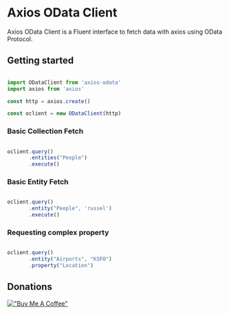 # Axios OData Client

Axios OData Client is a Fluent interface to fetch data with axios using OData Protocol.

## Getting started

```javascript

import ODataClient from 'axios-odata'
import axios from 'axios'

const http = axios.create()

const oclient = new ODataClient(http)

```

### Basic Collection Fetch

```javascript

oclient.query()
       .entities("People")
       .execute()

```

### Basic Entity Fetch

```javascript

oclient.query()
       .entity("People", 'russel')
       .execute()

```

### Requesting complex property

```javascript

oclient.query()
       .entity("Airports", "KSFO")
       .property("Location")
```



## Donations

[!["Buy Me A Coffee"](https://www.buymeacoffee.com/assets/img/custom_images/orange_img.png)](https://www.buymeacoffee.com/krajetum)
